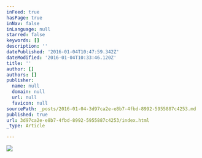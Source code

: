 ```yaml
---
inFeed: true
hasPage: true
inNav: false
inLanguage: null
starred: false
keywords: []
description: ''
datePublished: '2016-01-04T10:47:59.342Z'
dateModified: '2016-01-04T10:33:46.120Z'
title: ''
author: []
authors: []
publisher:
  name: null
  domain: null
  url: null
  favicon: null
sourcePath: _posts/2016-01-04-3d97ca2e-e8b7-4fbd-8992-5955887c4253.md
published: true
url: 3d97ca2e-e8b7-4fbd-8992-5955887c4253/index.html
_type: Article

---
```

![](https://the-grid-user-content.s3-us-west-2.amazonaws.com/da44dbe1-34ea-4a77-8172-74aca0ca27b2.jpg)